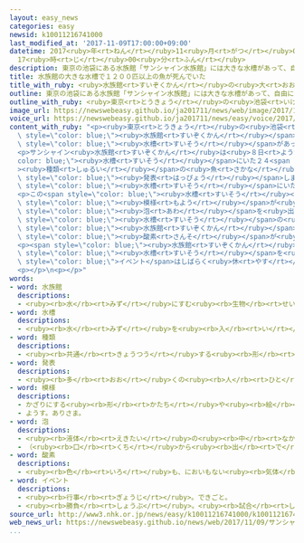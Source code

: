 ```yaml
---
layout: easy_news
categories: easy
newsid: k10011216741000
last_modified_at: '2017-11-09T17:00:00+09:00'
datetime: 2017<ruby>年<rt>ねん</rt></ruby>11<ruby>月<rt>がつ</rt></ruby>09<ruby>日<rt>にち</rt></ruby>
  17<ruby>時<rt>じ</rt></ruby>00<ruby>分<rt>ふん</rt></ruby>
description: 東京の池袋にある水族館「サンシャイン水族館」には大きな水槽があって、自由に泳ぐいろいろな魚を見ることができます。
title: 水族館の大きな水槽で１２００匹以上の魚が死んでいた
title_with_ruby: <ruby>水族館<rt>すいぞくかん</rt></ruby>の<ruby>大<rt>おお</rt></ruby>きな<ruby>水槽<rt>すいそう</rt></ruby>で１２００<ruby>匹<rt>ぴき</rt></ruby><ruby>以上<rt>いじょう</rt></ruby>の<ruby>魚<rt>さかな</rt></ruby>が<ruby>死<rt>し</rt></ruby>んでいた
outline: 東京の池袋にある水族館「サンシャイン水族館」には大きな水槽があって、自由に泳ぐいろいろな魚を見ることができます。
outline_with_ruby: <ruby>東京<rt>とうきょう</rt></ruby>の<ruby>池袋<rt>いけぶくろ</rt></ruby>にある<ruby>水族館<rt>すいぞくかん</rt></ruby>「サンシャイン<ruby>水族館<rt>すいぞくかん</rt></ruby>」には<ruby>大<rt>おお</rt></ruby>きな<ruby>水槽<rt>すいそう</rt></ruby>があって、<ruby>自由<rt>じゆう</rt></ruby>に<ruby>泳<rt>およ</rt></ruby>ぐいろいろな<ruby>魚<rt>さかな</rt></ruby>を<ruby>見<rt>み</rt></ruby>ることができます。
image_url: https://newswebeasy.github.io/ja201711/news/web/image/2017/11/09/K10011216741_1711090754_1711090819_01_03.jpg
voice_url: https://newswebeasy.github.io/ja201711/news/easy/voice/2017/11/09/k10011216741000.mp3
content_with_ruby: "<p><ruby>東京<rt>とうきょう</rt></ruby>の<ruby>池袋<rt>いけぶくろ</rt></ruby>にある<span\
  \ style=\"color: blue;\"><ruby>水族館<rt>すいぞくかん</rt></ruby></span>「サンシャイン<ruby>水族館<rt>すいぞくかん</rt></ruby>」には<ruby>大<rt>おお</rt></ruby>きな<span\
  \ style=\"color: blue;\"><ruby>水槽<rt>すいそう</rt></ruby></span>があって、<ruby>自由<rt>じゆう</rt></ruby>に<ruby>泳<rt>およ</rt></ruby>ぐいろいろな<ruby>魚<rt>さかな</rt></ruby>を<ruby>見<rt>み</rt></ruby>ることができます。</p>\n\
  <p>サンシャイン<ruby>水族館<rt>すいぞくかん</rt></ruby>は<ruby>８日<rt>ようか</rt></ruby>、この<span style=\"\
  color: blue;\"><ruby>水槽<rt>すいそう</rt></ruby></span>にいた２４<span style=\"color: blue;\"\
  ><ruby>種類<rt>しゅるい</rt></ruby></span>の<ruby>魚<rt>さかな</rt></ruby>、１２３５<ruby>匹<rt>ひき</rt></ruby>が<ruby>死<rt>し</rt></ruby>んでいるのが<ruby>見<rt>み</rt></ruby>つかったと<span\
  \ style=\"color: blue;\"><ruby>発表<rt>はっぴょう</rt></ruby></span>しました。<ruby>死<rt>し</rt></ruby>んだ<ruby>魚<rt>さかな</rt></ruby>は<span\
  \ style=\"color: blue;\"><ruby>水槽<rt>すいそう</rt></ruby></span>にいた<ruby>魚<rt>さかな</rt></ruby>の９０％<ruby>以上<rt>いじょう</rt></ruby>です。</p>\n\
  <p>この<span style=\"color: blue;\"><ruby>水槽<rt>すいそう</rt></ruby></span>では<ruby>体<rt>からだ</rt></ruby>に<ruby>点<rt>てん</rt></ruby>の<span\
  \ style=\"color: blue;\"><ruby>模様<rt>もよう</rt></ruby></span>が<ruby>出<rt>で</rt></ruby>る<ruby>病気<rt>びょうき</rt></ruby>の<ruby>魚<rt>さかな</rt></ruby>が<ruby>増<rt>ふ</rt></ruby>えていたため、<ruby>７日<rt>なのか</rt></ruby>、<ruby>薬<rt>くすり</rt></ruby>を<ruby>入<rt>い</rt></ruby>れました。そして、<ruby>細<rt>こま</rt></ruby>かい<ruby>空気<rt>くうき</rt></ruby>の<span\
  \ style=\"color: blue;\"><ruby>泡<rt>あわ</rt></ruby></span>を<ruby>出<rt>だ</rt></ruby>して<span\
  \ style=\"color: blue;\"><ruby>水槽<rt>すいそう</rt></ruby></span>の<ruby>水<rt>みず</rt></ruby>をきれいにする<ruby>機械<rt>きかい</rt></ruby>を<ruby>止<rt>と</rt></ruby>めました。<span\
  \ style=\"color: blue;\"><ruby>水族館<rt>すいぞくかん</rt></ruby></span>は、<ruby>機械<rt>きかい</rt></ruby>を<ruby>止<rt>と</rt></ruby>めて<ruby>水<rt>みず</rt></ruby>の<ruby>中<rt>なか</rt></ruby>の<span\
  \ style=\"color: blue;\"><ruby>酸素<rt>さんそ</rt></ruby></span>が<ruby>海<rt>うみ</rt></ruby>の<ruby>水<rt>みず</rt></ruby>の<ruby>半分<rt>はんぶん</rt></ruby>ぐらいになったため<ruby>魚<rt>さかな</rt></ruby>が<ruby>死<rt>し</rt></ruby>んだのかもしれないと<ruby>言<rt>い</rt></ruby>っています。</p>\n\
  <p><span style=\"color: blue;\"><ruby>水族館<rt>すいぞくかん</rt></ruby></span>は<ruby>開<rt>あ</rt></ruby>いていますが、この<span\
  \ style=\"color: blue;\"><ruby>水槽<rt>すいそう</rt></ruby></span>を<ruby>使<rt>つか</rt></ruby>う<span\
  \ style=\"color: blue;\">イベント</span>はしばらく<ruby>休<rt>やす</rt></ruby>むことにしています。</p>\n\
  <p></p>\n<p></p>"
words:
- word: 水族館
  descriptions:
  - <ruby><rb>水</rb><rt>みず</rt></ruby>にすむ<ruby><rb>生物</rb><rt>せいぶつ</rt></ruby>を<ruby><rb>集</rb><rt>あつ</rt></ruby>め、ガラス<ruby><rb>張</rb><rt>ば</rt></ruby>りの<ruby><rb>大</rb><rt>おお</rt></ruby>きな<ruby><rb>水槽</rb><rt>すいそう</rt></ruby>に<ruby><rb>入</rb><rt>い</rt></ruby>れて、<ruby><rb>生</rb><rt>い</rt></ruby>きたままのようすを<ruby><rb>見</rb><rt>み</rt></ruby>せるようにした<ruby><rb>所</rb><rt>ところ</rt></ruby>。すいぞっかん。
- word: 水槽
  descriptions:
  - <ruby><rb>水</rb><rt>みず</rt></ruby>を<ruby><rb>入</rb><rt>い</rt></ruby>れておく<ruby><rb>大</rb><rt>おお</rt></ruby>きな<ruby><rb>入</rb><rt>い</rt></ruby>れ<ruby><rb>物</rb><rt>もの</rt></ruby>。
- word: 種類
  descriptions:
  - <ruby><rb>共通</rb><rt>きょうつう</rt></ruby>する<ruby><rb>形</rb><rt>かたち</rt></ruby>や<ruby><rb>性質</rb><rt>せいしつ</rt></ruby>によって<ruby><rb>分</rb><rt>わ</rt></ruby>けたもの。
- word: 発表
  descriptions:
  - <ruby><rb>多</rb><rt>おお</rt></ruby>くの<ruby><rb>人</rb><rt>ひと</rt></ruby>に<ruby><rb>広</rb><rt>ひろ</rt></ruby>く<ruby><rb>知</rb><rt>し</rt></ruby>らせること。
- word: 模様
  descriptions:
  - かざりにする<ruby><rb>形</rb><rt>かたち</rt></ruby>や<ruby><rb>絵</rb><rt>え</rt></ruby>。
  - ようす。ありさま。
- word: 泡
  descriptions:
  - <ruby><rb>液体</rb><rt>えきたい</rt></ruby>の<ruby><rb>中</rb><rt>なか</rt></ruby>に<ruby><rb>空気</rb><rt>くうき</rt></ruby>が<ruby><rb>入</rb><rt>はい</rt></ruby>って、<ruby><rb>丸</rb><rt>まる</rt></ruby>くふくれた<ruby><rb>玉</rb><rt>たま</rt></ruby>。あぶく。
  - （<ruby><rb>口</rb><rt>くち</rt></ruby>から<ruby><rb>出</rb><rt>で</rt></ruby>る）つば。
- word: 酸素
  descriptions:
  - <ruby><rb>色</rb><rt>いろ</rt></ruby>も、においもない<ruby><rb>気体</rb><rt>きたい</rt></ruby>。<ruby><rb>空気</rb><rt>くうき</rt></ruby>や<ruby><rb>水</rb><rt>みず</rt></ruby>の<ruby><rb>中</rb><rt>なか</rt></ruby>にふくまれていて、<ruby><rb>生物</rb><rt>せいぶつ</rt></ruby>はこれを<ruby><rb>吸</rb><rt>す</rt></ruby>って<ruby><rb>生</rb><rt>い</rt></ruby>きている。また、<ruby><rb>物</rb><rt>もの</rt></ruby>が<ruby><rb>燃</rb><rt>も</rt></ruby>えるには、<ruby><rb>酸素</rb><rt>さんそ</rt></ruby>が<ruby><rb>必要</rb><rt>ひつよう</rt></ruby>である。
- word: イベント
  descriptions:
  - <ruby><rb>行事</rb><rt>ぎょうじ</rt></ruby>。できごと。
  - <ruby><rb>勝負</rb><rt>しょうぶ</rt></ruby>。<ruby><rb>試合</rb><rt>しあい</rt></ruby>。
source_url: http://www3.nhk.or.jp/news/easy/k10011216741000/k10011216741000.html
web_news_url: https://newswebeasy.github.io/news/web/2017/11/09/サンシャイン水族館-大型水槽で飼育の魚大量死
...
```

